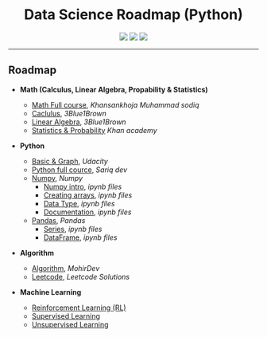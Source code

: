<p align="center"><h1 align="center">Data Science Roadmap (Python)</h1></p>


<p align="center">
<a href="https://www.linkedin.com/in/bekhruz-nutfilloyev/"><img src="https://img.shields.io/badge/-Linkedin-white?style=flat-square&logo=Linkedin&logoColor=blue&link=https://github.com/yoshlikmedia"/></a> 
<a href="https://t.me/yoshlik_media"><img src="https://img.shields.io/badge/-Telegram-blue?style=flat-square&logo=Telegram&logoColor=white&link=https://t.me/yoshlik_media"/></a>
<a href="mailto:yoshlikmedia@gmail.com"><img src="https://img.shields.io/badge/-Gmail-c14438?style=flat-square&logo=Gmail&logoColor=white&link=mailto:yoshlikmedia@gmail.com"/></a>
</p>

---

## Roadmap
- **Math (Calculus, Linear Algebra, Propability & Statistics)** 
  - [Math Full course](https://www.youtube.com/channel/UCda9QEYs_hh6L12phUWNoNg/), *Khansankhoja Muhammad sodiq*
  - [Caclulus](https://youtube.com/playlist?list=PLZHQObOWTQDMsr9K-rj53DwVRMYO3t5Yr), *3Blue1Brown*
  - [Linear Algebra](https://youtube.com/playlist?list=PLZHQObOWTQDPD3MizzM2xVFitgF8hE_ab), *3Blue1Brown*
  - [Statistics & Probability](https://www.khanacademy.org/math/statistics-probability) _Khan academy_

- **Python**
  - [Basic & Graph](https://classroom.udacity.com/nanodegrees/nd004-1mac-v2/), _Udacity_ 
  - [Python full cource](https://python.sariq.dev/), _Sariq dev_
  - [Numpy](https://ai.mohirdev.uz/courses/ds/lesson/numpy-bilan-tanishamiz/), _Numpy_
    - [Numpy intro](Python/numpy/#0_numpy_intro.ipynb), _ipynb files_
    - [Creating arrays](Python/numpy/#01_Creating_arrays.ipynb), _ipynb files_
    - [Data Type](Python/numpy/#2_data_type.ipynb), _ipynb files_
    - [Documentation](Python/numpy/Numpy_Documentation.ipynb), _ipynb files_
  - [Pandas](https://ai.mohirdev.uz/courses/ds/lesson/series-malumotlar-tuzilmasi/), _Pandas_
    - [Series](Python/pandas/Series.ipynb), _ipynb files_
    - [DataFrame](Python/pandas/DataFrame.ipynb), _ipynb files_
  
- **Algorithm**
  - [Algorithm](https://mohirdev.uz/courses/algoritmlar/), _MohirDev_
  - [Leetcode](https://github.com/YoshlikMedia/LeetCode), _Leetcode Solutions_
  
- **Machine Learning**
  - [Reinforcement Learning (RL)]()
  - [Supervised Learning]()
  - [Unsupervised Learning]()
  